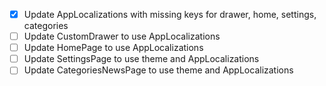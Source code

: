 - [x] Update AppLocalizations with missing keys for drawer, home, settings, categories
- [ ] Update CustomDrawer to use AppLocalizations
- [ ] Update HomePage to use AppLocalizations
- [ ] Update SettingsPage to use theme and AppLocalizations
- [ ] Update CategoriesNewsPage to use theme and AppLocalizations
